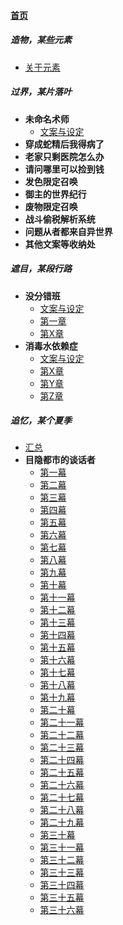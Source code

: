 
#### [首页](?file=home-首页)

##### 造物，某些元素
- [关于元素](?file=001-造物，某些元素/01-关于元素 "关于元素")

##### 过界，某片落叶
- **未命名术师**
    - [文案与设定](?file=002-过界，某片落叶/01-未命名术师/000-文案与设定 "文案与设定")
- **穿成蛇精后我得病了**
- **老家只剩医院怎么办**
- **请问哪里可以捡到钱**
- **发色限定召唤**
- **御主的世界纪行**
- **废物限定召唤**
- **战斗偷税解析系统**
- **问题从者都来自异世界**
- **其他文案等收纳处**

##### 遮目，某段行路
- **没分错班**
    - [文案与设定](?file=003-遮目，某段行路/01-没分错班/000-文案与设定 "文案与设定")
    - [第一章](?file=003-遮目，某段行路/01-没分错班/001-第一章 "第一章")
    - [第X章](?file=003-遮目，某段行路/01-没分错班/002-第X章 "第X章")
- **消毒水依赖症**
    - [文案与设定](?file=003-遮目，某段行路/02-消毒水依赖症/000-文案与设定 "文案与设定")
    - [第X章](?file=003-遮目，某段行路/02-消毒水依赖症/001-第X章 "第X章")
    - [第Y章](?file=003-遮目，某段行路/02-消毒水依赖症/010-第Y章 "第Y章")
    - [第Z章](?file=003-遮目，某段行路/02-消毒水依赖症/100-第Z章 "第Z章")

##### 追忆，某个夏季
- [汇总](?file=004-追忆，某个夏季/00-汇总 "汇总")
- **目隐都市的谈话者**
    - [第一幕](?file=004-追忆，某个夏季/01-目隐都市的谈话者/01-第一幕 "第一幕")
    - [第二幕](?file=004-追忆，某个夏季/01-目隐都市的谈话者/02-第二幕 "第二幕")
    - [第三幕](?file=004-追忆，某个夏季/01-目隐都市的谈话者/03-第三幕 "第三幕")
    - [第四幕](?file=004-追忆，某个夏季/01-目隐都市的谈话者/04-第四幕 "第四幕")
    - [第五幕](?file=004-追忆，某个夏季/01-目隐都市的谈话者/05-第五幕 "第五幕")
    - [第六幕](?file=004-追忆，某个夏季/01-目隐都市的谈话者/06-第六幕 "第六幕")
    - [第七幕](?file=004-追忆，某个夏季/01-目隐都市的谈话者/07-第七幕 "第七幕")
    - [第八幕](?file=004-追忆，某个夏季/01-目隐都市的谈话者/08-第八幕 "第八幕")
    - [第九幕](?file=004-追忆，某个夏季/01-目隐都市的谈话者/09-第九幕 "第九幕")
    - [第十幕](?file=004-追忆，某个夏季/01-目隐都市的谈话者/10-第十幕 "第十幕")
    - [第十一幕](?file=004-追忆，某个夏季/01-目隐都市的谈话者/11-第十一幕 "第十一幕")
    - [第十二幕](?file=004-追忆，某个夏季/01-目隐都市的谈话者/12-第十二幕 "第十二幕")
    - [第十三幕](?file=004-追忆，某个夏季/01-目隐都市的谈话者/13-第十三幕 "第十三幕")
    - [第十四幕](?file=004-追忆，某个夏季/01-目隐都市的谈话者/14-第十四幕 "第十四幕")
    - [第十五幕](?file=004-追忆，某个夏季/01-目隐都市的谈话者/15-第十五幕 "第十五幕")
    - [第十六幕](?file=004-追忆，某个夏季/01-目隐都市的谈话者/16-第十六幕 "第十六幕")
    - [第十七幕](?file=004-追忆，某个夏季/01-目隐都市的谈话者/17-第十七幕 "第十七幕")
    - [第十八幕](?file=004-追忆，某个夏季/01-目隐都市的谈话者/18-第十八幕 "第十八幕")
    - [第十九幕](?file=004-追忆，某个夏季/01-目隐都市的谈话者/19-第十九幕 "第十九幕")
    - [第二十幕](?file=004-追忆，某个夏季/01-目隐都市的谈话者/20-第二十幕 "第二十幕")
    - [第二十一幕](?file=004-追忆，某个夏季/01-目隐都市的谈话者/21-第二十一幕 "第二十一幕")
    - [第二十二幕](?file=004-追忆，某个夏季/01-目隐都市的谈话者/22-第二十二幕 "第二十二幕")
    - [第二十三幕](?file=004-追忆，某个夏季/01-目隐都市的谈话者/23-第二十三幕 "第二十三幕")
    - [第二十四幕](?file=004-追忆，某个夏季/01-目隐都市的谈话者/24-第二十四幕 "第二十四幕")
    - [第二十五幕](?file=004-追忆，某个夏季/01-目隐都市的谈话者/25-第二十五幕 "第二十五幕")
    - [第二十六幕](?file=004-追忆，某个夏季/01-目隐都市的谈话者/26-第二十六幕 "第二十六幕")
    - [第二十七幕](?file=004-追忆，某个夏季/01-目隐都市的谈话者/27-第二十七幕 "第二十七幕")
    - [第二十八幕](?file=004-追忆，某个夏季/01-目隐都市的谈话者/28-第二十八幕 "第二十八幕")
    - [第二十九幕](?file=004-追忆，某个夏季/01-目隐都市的谈话者/29-第二十九幕 "第二十九幕")
    - [第三十幕](?file=004-追忆，某个夏季/01-目隐都市的谈话者/30-第三十幕 "第三十幕")
    - [第三十一幕](?file=004-追忆，某个夏季/01-目隐都市的谈话者/31-第三十一幕 "第三十一幕")
    - [第三十二幕](?file=004-追忆，某个夏季/01-目隐都市的谈话者/32-第三十二幕 "第三十二幕")
    - [第三十三幕](?file=004-追忆，某个夏季/01-目隐都市的谈话者/33-第三十三幕 "第三十三幕")
    - [第三十四幕](?file=004-追忆，某个夏季/01-目隐都市的谈话者/34-第三十四幕 "第三十四幕")
    - [第三十五幕](?file=004-追忆，某个夏季/01-目隐都市的谈话者/35-第三十五幕 "第三十五幕")
    - [第三十六幕](?file=004-追忆，某个夏季/01-目隐都市的谈话者/36-第三十六幕 "第三十六幕")
